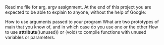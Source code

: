 Read me file for arg, argv assignment.
At the end of this project you are expected to be able to explain to anyone,
without the help of Google:

How to use arguments passed to your program
What are two prototypes of main that you know of, and in which case do you use
one or the other
How to use __attribute__((unused)) or (void) to compile functions with unused
variables or parameters.